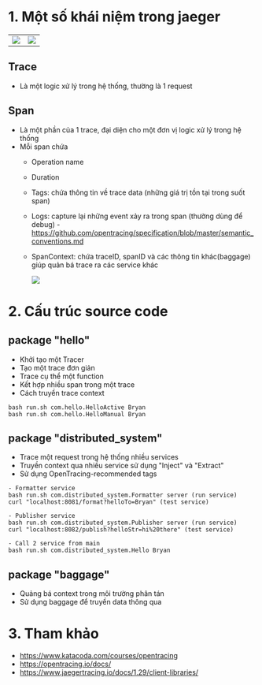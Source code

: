 # 1. Một số khái niệm trong jaeger

|||
|-|-|
|![](https://opentracing.io/img/OTHT_2.png)|![](https://opentracing.io/img/OTHT_3.png)|


## Trace
- Là một logic xử lý trong hệ thống, thường là 1 request
## Span
- Là một phần của 1 trace, đại diện cho một đơn vị logic xử lý trong hệ thống
- Mỗi span chứa
  - Operation name
  - Duration 
  - Tags: chứa thông tin về trace data (những giá trị tồn tại trong suốt span)
  - Logs: capture lại những event xảy ra trong span (thường dùng để debug) - https://github.com/opentracing/specification/blob/master/semantic_conventions.md
  - SpanContext: chứa traceID, spanID và các thông tin khác(baggage) giúp quản bá trace ra các service khác

    ![](https://opentracing.io/img/overview-intro/tracing1_0.png)

# 2. Cấu trúc source code
## package "hello"
- Khởi tạo một Tracer
- Tạo một trace đơn giản
- Trace cụ thể một function
- Kết hợp nhiều span trong một trace
- Cách truyền trace context
```
bash run.sh com.hello.HelloActive Bryan
bash run.sh com.hello.HelloManual Bryan
``` 

## package "distributed_system"
- Trace một request trong hệ thống nhiều services
- Truyền context qua nhiều service sử dụng "Inject" và "Extract"
- Sử dụng OpenTracing-recommended tags
```
- Formatter service
bash run.sh com.distributed_system.Formatter server (run service)
curl "localhost:8081/format?helloTo=Bryan" (test service)

- Publisher service
bash run.sh com.distributed_system.Publisher server (run service)
curl "localhost:8082/publish?helloStr=hi%20there" (test service)

- Call 2 service from main
bash run.sh com.distributed_system.Hello Bryan
```

## package "baggage"
- Quảng bá context trong môi trường phân tán
- Sử dụng baggage để truyền data thông qua 

# 3. Tham khảo
- https://www.katacoda.com/courses/opentracing
- https://opentracing.io/docs/
- https://www.jaegertracing.io/docs/1.29/client-libraries/